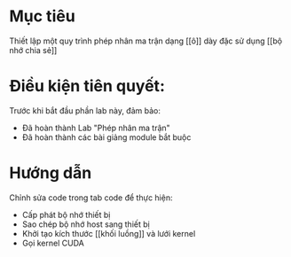 # Mục tiêu
Thiết lập một quy trình phép nhân ma trận dạng [[ô]] dày đặc sử dụng [[bộ nhớ chia sẻ]]
# Điều kiện tiên quyết:
Trước khi bắt đầu phần lab này, đảm bảo:
- Đã hoàn thành Lab "Phép nhân ma trận"
- Đã hoàn thành các bài giảng module bắt buộc

# Hướng dẫn
Chỉnh sửa code trong tab code để thực hiện:
- Cấp phát bộ nhớ thiết bị
- Sao chép bộ nhớ host sang thiết bị
- Khởi tạo kích thước [[khối luồng]] và lưới kernel
- Gọi kernel CUDA